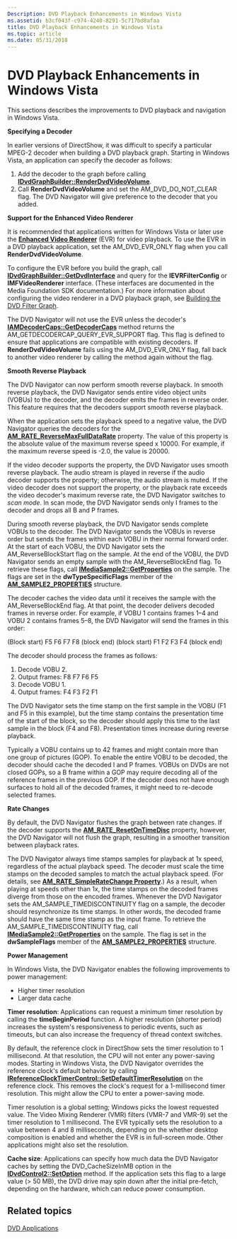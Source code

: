 ```yaml
---
Description: DVD Playback Enhancements in Windows Vista
ms.assetid: b3cf043f-c974-4240-8291-5c717bd8afaa
title: DVD Playback Enhancements in Windows Vista
ms.topic: article
ms.date: 05/31/2018
---
```


# DVD Playback Enhancements in Windows Vista

This sections describes the improvements to DVD playback and navigation in Windows Vista.

**Specifying a Decoder**

In earlier versions of DirectShow, it was difficult to specify a particular MPEG-2 decoder when building a DVD playback graph. Starting in Windows Vista, an application can specify the decoder as follows:

1.  Add the decoder to the graph before calling [**IDvdGraphBuilder::RenderDvdVideoVolume**](/windows/desktop/api/Strmif/nf-strmif-idvdgraphbuilder-renderdvdvideovolume).
2.  Call **RenderDvdVideoVolume** and set the AM\_DVD\_DO\_NOT\_CLEAR flag. The DVD Navigator will give preference to the decoder that you added.

**Support for the Enhanced Video Renderer**

It is recommended that applications written for Windows Vista or later use the [**Enhanced Video Renderer**](enhanced-video-renderer-filter.md) (EVR) for video playback. To use the EVR in a DVD playback application, set the AM\_DVD\_EVR\_ONLY flag when you call **RenderDvdVideoVolume**.

To configure the EVR before you build the graph, call [**IDvdGraphBuilder::GetDvdInterface**](/windows/desktop/api/Strmif/nf-strmif-idvdgraphbuilder-getdvdinterface) and query for the **IEVRFilterConfig** or **IMFVideoRenderer** interface. (These interfaces are documented in the Media Foundation SDK documentation.) For more information about configuring the video renderer in a DVD playback graph, see [Building the DVD Filter Graph](building-the-dvd-filter-graph.md).

The DVD Navigator will not use the EVR unless the decoder's [**IAMDecoderCaps::GetDecoderCaps**](/windows/desktop/api/Strmif/nf-strmif-iamdecodercaps-getdecodercaps) method returns the AM\_GETDECODERCAP\_QUERY\_EVR\_SUPPORT flag. This flag is defined to ensure that applications are compatible with existing decoders. If **RenderDvdVideoVolume** fails using the AM\_DVD\_EVR\_ONLY flag, fall back to another video renderer by calling the method again without the flag.

**Smooth Reverse Playback**

The DVD Navigator can now perform smooth reverse playback. In smooth reverse playback, the DVD Navigator sends entire video object units (VOBUs) to the decoder, and the decoder emits the frames in reverse order. This feature requires that the decoders support smooth reverse playback.

When the application sets the playback speed to a negative value, the DVD Navigator queries the decoders for the [**AM\_RATE\_ReverseMaxFullDataRate**](am-rate-reversemaxfulldatarate-property.md) property. The value of this property is the absolute value of the maximum reverse speed x 10000. For example, if the maximum reverse speed is -2.0, the value is 20000.

If the video decoder supports the property, the DVD Navigator uses smooth reverse playback. The audio stream is played in reverse if the audio decoder supports the property; otherwise, the audio stream is muted. If the video decoder does not support the property, or the playback rate exceeds the video decoder's maximum reverse rate, the DVD Navigator switches to *scan mode*. In scan mode, the DVD Navigator sends only I frames to the decoder and drops all B and P frames.

During smooth reverse playback, the DVD Navigator sends complete VOBUs to the decoder. The DVD Navigator sends the VOBUs in reverse order but sends the frames within each VOBU in their normal forward order. At the start of each VOBU, the DVD Navigator sets the AM\_ReverseBlockStart flag on the sample. At the end of the VOBU, the DVD Navigator sends an empty sample with the AM\_ReverseBlockEnd flag. To retrieve these flags, call [**IMediaSample2::GetProperties**](/windows/desktop/api/Strmif/nf-strmif-imediasample2-getproperties) on the sample. The flags are set in the **dwTypeSpecificFlags** member of the [**AM\_SAMPLE2\_PROPERTIES**](/windows/win32/api/strmif/ns-strmif-am_sample2_properties) structure.

The decoder caches the video data until it receives the sample with the AM\_ReverseBlockEnd flag. At that point, the decoder delivers decoded frames in reverse order. For example, if VOBU 1 contains frames 1–4 and VOBU 2 contains frames 5–8, the DVD Navigator will send the frames in this order:

(Block start) F5 F6 F7 F8 (block end) (block start) F1 F2 F3 F4 (block end)

The decoder should process the frames as follows:

1.  Decode VOBU 2.
2.  Output frames: F8 F7 F6 F5
3.  Decode VOBU 1.
4.  Output frames: F4 F3 F2 F1

The DVD Navigator sets the time stamp on the first sample in the VOBU (F1 and F5 in this example), but the time stamp contains the presentation time of the start of the block, so the decoder should apply this time to the last sample in the block (F4 and F8). Presentation times increase during reverse playback.

Typically a VOBU contains up to 42 frames and might contain more than one group of pictures (GOP). To enable the entire VOBU to be decoded, the decoder should cache the decoded I and P frames. VOBUs on DVDs are not closed GOPs, so a B frame within a GOP may require decoding all of the reference frames in the previous GOP. If the decoder does not have enough surfaces to hold all of the decoded frames, it might need to re-decode selected frames.

**Rate Changes**

By default, the DVD Navigator flushes the graph between rate changes. If the decoder supports the [**AM\_RATE\_ResetOnTimeDisc**](am-rate-resetontimedisc-property.md) property, however, the DVD Navigator will not flush the graph, resulting in a smoother transition between playback rates.

The DVD Navigator always time stamps samples for playback at 1x speed, regardless of the actual playback speed. The decoder must scale the time stamps on the decoded samples to match the actual playback speed. (For details, see [**AM\_RATE\_SimpleRateChange Property**](am-rate-simpleratechange-property.md).) As a result, when playing at speeds other than 1x, the time stamps on the decoded frames diverge from those on the encoded frames. Whenever the DVD Navigator sets the AM\_SAMPLE\_TIMEDISCONTINUITY flag on a sample, the decoder should resynchronize its time stamps. In other words, the decoded frame should have the same time stamp as the input frame. To retrieve the AM\_SAMPLE\_TIMEDISCONTINUITY flag, call [**IMediaSample2::GetProperties**](/windows/desktop/api/Strmif/nf-strmif-imediasample2-getproperties) on the sample. The flag is set in the **dwSampleFlags** member of the [**AM\_SAMPLE2\_PROPERTIES**](/windows/win32/api/strmif/ns-strmif-am_sample2_properties) structure.

**Power Management**

In Windows Vista, the DVD Navigator enables the following improvements to power management:

-   Higher timer resolution
-   Larger data cache

**Timer resolution**: Applications can request a minimum timer resolution by calling the **timeBeginPeriod** function. A higher resolution (shorter period) increases the system's responsiveness to periodic events, such as timeouts, but can also increase the frequency of thread context switches.

By default, the reference clock in DirectShow sets the timer resolution to 1 millisecond. At that resolution, the CPU will not enter any power-saving modes. Starting in Windows Vista, the DVD Navigator overrides the reference clock's default behavior by calling [**IReferenceClockTimerControl::SetDefaultTimerResolution**](/windows/desktop/api/Strmif/nf-strmif-ireferenceclocktimercontrol-setdefaulttimerresolution) on the reference clock. This removes the clock's request for a 1-millisecond timer resolution. This might allow the CPU to enter a power-saving mode.

Timer resolution is a global setting; Windows picks the lowest requested value. The Video Mixing Renderer (VMR) filters (VMR-7 and VMR-9) set the timer resolution to 1 millisecond. The EVR typically sets the resolution to a value between 4 and 8 milliseconds, depending on the whether desktop composition is enabled and whether the EVR is in full-screen mode. Other applications might also set the resolution.

**Cache size**: Applications can specify how much data the DVD Navigator caches by setting the DVD\_CacheSizeInMB option in the [**IDvdControl2::SetOption**](/windows/desktop/api/Strmif/nf-strmif-idvdcontrol2-setoption) method. If the application sets this flag to a large value (> 50 MB), the DVD drive may spin down after the initial pre-fetch, depending on the hardware, which can reduce power consumption.

## Related topics

<dl> <dt>

[DVD Applications](dvd-applications.md)
</dt> </dl>

 

 



